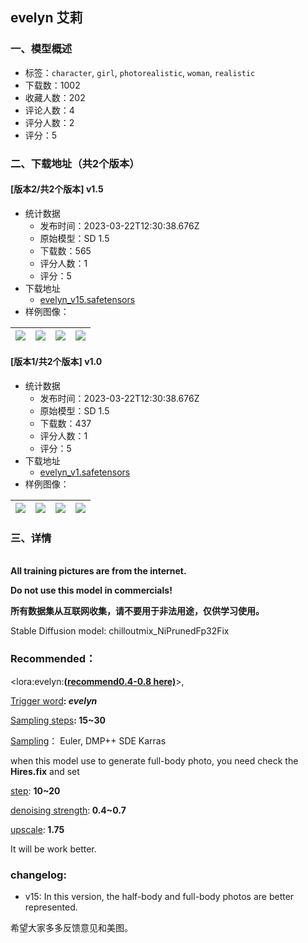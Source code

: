 ## evelyn 艾莉
### 一、模型概述

- 标签：`character`, `girl`, `photorealistic`, `woman`, `realistic`
- 下载数：1002
- 收藏人数：202
- 评论人数：4
- 评分人数：2
- 评分：5

### 二、下载地址（共2个版本）

#### [版本2/共2个版本] v1.5

- 统计数据
  - 发布时间：2023-03-22T12:30:38.676Z
  - 原始模型：SD 1.5
  - 下载数：565
  - 评分人数：1
  - 评分：5
- 下载地址
  - [evelyn_v15.safetensors](https://civitai.com/api/download/models/27229)
- 样例图像：

| <img src="https://image.civitai.com/xG1nkqKTMzGDvpLrqFT7WA/606a5703-389e-4bd6-b68a-9fa2c1a44f00/width=450/299812.jpeg" /> | <img src="https://image.civitai.com/xG1nkqKTMzGDvpLrqFT7WA/4978c138-2613-4f94-095f-4f39b30b7800/width=450/299811.jpeg" /> | <img src="https://image.civitai.com/xG1nkqKTMzGDvpLrqFT7WA/d5d5d407-e4e5-4652-6acf-9c7baa51bf00/width=450/299810.jpeg" /> | <img src="https://image.civitai.com/xG1nkqKTMzGDvpLrqFT7WA/f4b934ae-d068-4ff5-2a04-423aa0dcbc00/width=450/299809.jpeg" /> |
| ---- | ---- | ---- | ---- |

#### [版本1/共2个版本] v1.0

- 统计数据
  - 发布时间：2023-03-22T12:30:38.676Z
  - 原始模型：SD 1.5
  - 下载数：437
  - 评分人数：1
  - 评分：5
- 下载地址
  - [evelyn_v1.safetensors](https://civitai.com/api/download/models/25484)
- 样例图像：

| <img src="https://image.civitai.com/xG1nkqKTMzGDvpLrqFT7WA/8374b974-cfe5-4035-3a1b-072b66193200/width=450/279644.jpeg" /> | <img src="https://image.civitai.com/xG1nkqKTMzGDvpLrqFT7WA/e482ea1e-873b-482e-0828-308444c6b900/width=450/279647.jpeg" /> | <img src="https://image.civitai.com/xG1nkqKTMzGDvpLrqFT7WA/99dd8dfd-d928-48f2-04d2-641d17ab0200/width=450/279651.jpeg" /> | <img src="https://image.civitai.com/xG1nkqKTMzGDvpLrqFT7WA/496b9e4c-b9ea-4f6c-c4c7-a5751e1e6f00/width=450/279649.jpeg" /> |
| ---- | ---- | ---- | ---- |


### 三、详情
<p><br /><strong>All training pictures are from the internet.</strong></p><p><strong>Do not use this model in commercials!</strong></p><p></p><p><strong>所有数据集从互联网收集，请不要用于非法用途，仅供学习使用。</strong></p><p></p><p>Stable Diffusion model: chilloutmix_NiPrunedFp32Fix</p><p></p><h3>Recommended：</h3><p>&lt;lora:evelyn:<strong>(<u>recommend0.4-0.8 here)</u></strong>&gt;,</p><p><u>Trigger word</u><strong>: <em>evelyn</em></strong></p><p><u>Sampling steps</u><strong>: 15~30</strong></p><p><u>Sampling</u>： Euler, DMP++ SDE Karras</p><p></p><p>when this model use to generate full-body photo, you need check the <strong>Hires.fix</strong> and set </p><p><u>step</u>: <strong>10~20</strong></p><p><u>denoising strength</u>:<strong> 0.4~0.7</strong></p><p><u>upscale</u>:<strong> 1.75</strong></p><p>It will be work better.</p><p></p><h3><strong>changelog:</strong></h3><ul><li><p>v15: In this version, the half-body and full-body photos are better represented.</p><p></p></li></ul><p></p><p>希望大家多多反馈意见和美图。</p><p></p>
